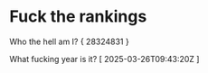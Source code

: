 # Fuck the rankings

Who the hell am I?
{ 28324831 }

What fucking year is it?
[ 2025-03-26T09:43:20Z ]
